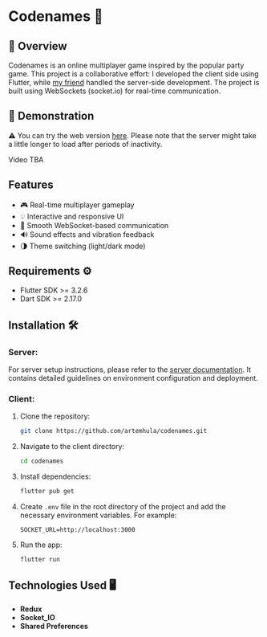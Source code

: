 # Codenames 🎯

## 🔎 Overview
Codenames is an online multiplayer game inspired by the popular party game. This project is a collaborative effort: I developed the client side using Flutter, while [my friend](https://github.com/AlexShatokhin) handled the server-side development. The project is built using WebSockets (socket.io) for real-time communication.

## 🚀 Demonstration
⚠️ You can try the web version [here](https://artemhula.github.io/codenames_web_demo/). Please note that the server might take a little longer to load after periods of inactivity. 

Video TBA

## Features
- 🎮 Real-time multiplayer gameplay
- 💡 Interactive and responsive UI
- 🔗 Smooth WebSocket-based communication
- 🔊 Sound effects and vibration feedback
- 🌗 Theme switching (light/dark mode)

## Requirements ⚙️
- Flutter SDK >= 3.2.6
- Dart SDK >= 2.17.0

## Installation 🛠️
### Server:
For server setup instructions, please refer to the [server documentation](https://github.com/AlexShatokhin/webSocketForCodenames). It contains detailed guidelines on environment configuration and deployment.

### Client:
1. Clone the repository:
   ```bash
   git clone https://github.com/artemhula/codenames.git
   ```
2. Navigate to the client directory:
   ```bash
   cd codenames
   ```
3. Install dependencies:
   ```bash
   flutter pub get
   ```
4. Create `.env` file in the root directory of the project and add the necessary environment variables. For example:
   ```
   SOCKET_URL=http://localhost:3000
   ```
5. Run the app:
   ```bash
   flutter run
   ```

## Technologies Used 🖥️
- **Redux**
- **Socket_IO**
- **Shared Preferences**
